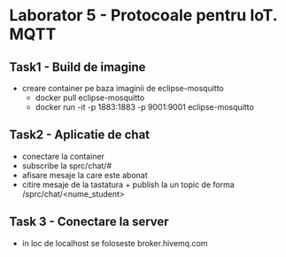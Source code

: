 # Laborator 5 - Protocoale pentru IoT. MQTT

## Task1 - Build de imagine
* creare container pe baza imaginii de eclipse-mosquitto
    * docker pull eclipse-mosquitto
    * docker run -it -p 1883:1883 -p 9001:9001 eclipse-mosquitto
    
## Task2 - Aplicatie de chat
* conectare la container
* subscribe la sprc/chat/#
* afisare mesaje la care este abonat
* citire mesaje de la tastatura + publish la un topic de forma /sprc/chat/<nume_student>

## Task 3 - Conectare la server
* in loc de localhost se foloseste broker.hivemq.com
